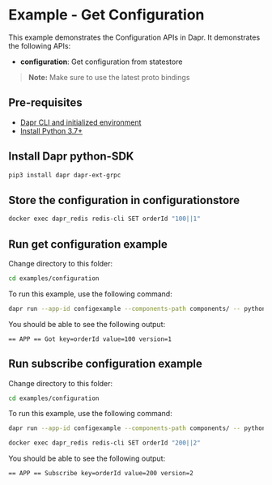 # Example - Get Configuration

This example demonstrates the Configuration APIs in Dapr.
It demonstrates the following APIs:
- **configuration**: Get configuration from statestore

> **Note:** Make sure to use the latest proto bindings

## Pre-requisites

- [Dapr CLI and initialized environment](https://docs.dapr.io/getting-started)
- [Install Python 3.7+](https://www.python.org/downloads/)

## Install Dapr python-SDK

<!-- Our CI/CD pipeline automatically installs the correct version, so we can skip this step in the automation -->
```bash
pip3 install dapr dapr-ext-grpc
```

## Store the configuration in configurationstore 
<!-- STEP
name: Set configuration value
expected_stdout_lines:
  - "OK"
timeout_seconds: 20
-->

```bash
docker exec dapr_redis redis-cli SET orderId "100||1"
```

<!-- END_STEP -->

## Run get configuration example

Change directory to this folder:
```bash
cd examples/configuration 
```

To run this example, use the following command:

<!-- STEP
name: Run get configuration example
expected_stdout_lines:
  - "== APP == Got key=orderId value=100 version=1"
timeout_seconds: 5
-->

```bash
dapr run --app-id configexample --components-path components/ -- python3 configuration.py
```
<!-- END_STEP -->

You should be able to see the following output:
```
== APP == Got key=orderId value=100 version=1
```

## Run subscribe configuration example

Change directory to this folder:
```bash
cd examples/configuration 
```

To run this example, use the following command:

<!-- STEP
name: Run subscribe configuration example
expected_stdout_lines:
  - "== APP == Subscribe key=orderId value=200 version=2"
background: true
sleep: 25
timeout_seconds: 20
-->

```bash
dapr run --app-id configexample --components-path components/ -- python3 SubscribeConfiguration.py
```
<!-- END_STEP -->

<!-- STEP
name: Set configuration value
expected_stdout_lines:
  - "OK"
timeout_seconds: 20
-->

```bash
docker exec dapr_redis redis-cli SET orderId "200||2"
```

<!-- END_STEP -->

You should be able to see the following output:
```
== APP == Subscribe key=orderId value=200 version=2
```
